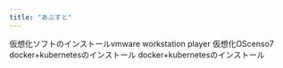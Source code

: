 ```yaml
---
title: "あぶすと"
---
```


仮想化ソフトのインストールvmware workstation player
仮想化OScenso7
docker+kubernetesのインストール
docker+kubernetesのインストール
